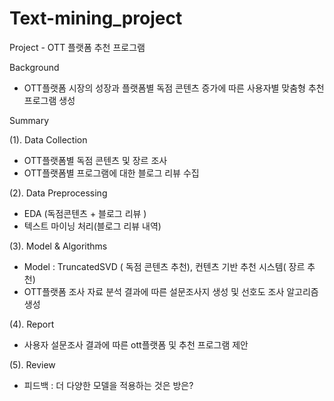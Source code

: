 # Text-mining_project
Project - OTT 플랫폼 추천 프로그램

Background
- OTT플랫폼 시장의 성장과 플랫폼별 독점 콘텐츠 증가에 따른 사용자별 맞춤형 추천 프로그램 생성 

Summary

(1). Data Collection
-  OTT플랫폼별 독점 콘텐츠 및 장르 조사
-  OTT플랫폼별 프로그램에 대한 블로그 리뷰 수집


(2). Data Preprocessing
- EDA (독점콘텐츠  + 블로그 리뷰 )
- 텍스트 마이닝 처리(블로그 리뷰 내역)


(3). Model & Algorithms
- Model : TruncatedSVD ( 독점 콘텐츠 추천), 컨텐츠 기반 추천 시스템( 장르 추천)
- OTT플랫폼 조사 자료 분석 결과에 따른 설문조사지 생성 및 선호도 조사 알고리즘 생성 


(4). Report
- 사용자 설문조사 결과에 따른 ott플랫폼 및 추천 프로그램 제안

(5). Review
- 피드백 : 더 다양한 모델을 적용하는 것은 방은?
